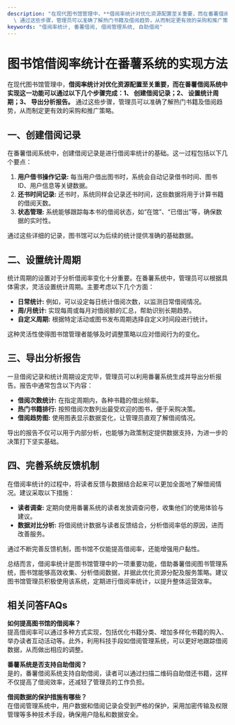 ```yaml
---
description: "在现代图书馆管理中，**借阅率统计对优化资源配置至关重要，而在番薯借阅系统中实现这一功能可以通过以下几个步骤完成：1、 创建借阅记录；2、 设置统计周期；3、 导出分析报告。**\
  \ 通过这些步骤，管理员可以准确了解热门书籍及借阅趋势，从而制定更有效的采购和推广策略。"
keywords: "借阅率统计, 番薯借阅, 借阅管理系统, 自助借阅"
---
```

# 图书馆借阅率统计在番薯系统的实现方法

在现代图书馆管理中，**借阅率统计对优化资源配置至关重要，而在番薯借阅系统中实现这一功能可以通过以下几个步骤完成：1、 创建借阅记录；2、 设置统计周期；3、 导出分析报告。** 通过这些步骤，管理员可以准确了解热门书籍及借阅趋势，从而制定更有效的采购和推广策略。

## 一、创建借阅记录

在番薯借阅系统中，创建借阅记录是进行借阅率统计的基础。这一过程包括以下几个要点：

1. **用户借书操作记录:** 每当用户借出图书时，系统会自动记录借书时间、图书ID、用户信息等关键数据。
2. **还书时间记录:** 还书时，系统同样会记录还书时间，这些数据将用于计算书籍的借阅天数。
3. **状态管理:** 系统能够跟踪每本书的借阅状态，如“在馆”、“已借出”等，确保数据的实时性。

通过这些详细的记录，图书馆可以为后续的统计提供准确的基础数据。

## 二、设置统计周期

统计周期的设置对于分析借阅率变化十分重要。在番薯系统中，管理员可以根据具体需求，灵活设置统计周期。主要考虑以下几个方面：

- **日常统计:** 例如，可以设定每日统计借阅次数，以监测日常借阅情况。
- **周/月统计:** 实现每周或每月对借阅额的汇总，帮助识别长期趋势。
- **自定义周期:** 根据特定活动或图书发布周期选择自定义时间段进行统计。

这种灵活性使得图书馆管理者能够及时调整策略以应对借阅行为的变化。

## 三、导出分析报告

一旦借阅记录和统计周期设定完毕，管理员可以利用番薯系统生成并导出分析报告。报告中通常包含以下内容：

- **借阅次数统计:** 在指定周期内，各种书籍的借出频率。
- **热门书籍排行:** 按照借阅次数列出最受欢迎的图书，便于采购决策。
- **借阅趋势图:** 使用图表显示数据变化，让管理员直观了解借阅情况。

导出的报告不仅可以用于内部分析，也能够为政策制定提供数据支持，为进一步的决策打下坚实基础。

## 四、完善系统反馈机制

在借阅率统计的过程中，将读者反馈与数据结合起来可以更加全面地了解借阅情况。建议采取以下措施：

- **读者调查:** 定期向使用番薯系统的读者发放调查问卷，收集他们的使用体验与建议。
- **数据对比分析:** 将借阅统计数据与读者反馈结合，分析借阅率低的原因，进而改善服务。

通过不断完善反馈机制，图书馆不仅能提高借阅率，还能增强用户黏性。

总结而言，借阅率统计是图书馆管理中的一项重要功能，借助番薯借阅图书管理系统，图书馆能够高效收集、分析借阅数据，并据此优化资源分配及服务策略。建议图书馆管理员积极使用该系统，定期进行借阅率统计，以提升整体运营效率。

## 相关问答FAQs

**如何提高图书馆的借阅率？**  
提高借阅率可以通过多种方式实现，包括优化书籍分类、增加多样化书籍的购入、举办读者互动活动等。此外，利用科技手段如借阅管理系统，可以更好地跟踪借阅数据，从而做出相应的调整。

**番薯系统是否支持自助借阅？**  
是的，番薯借阅系统支持自助借阅，读者可以通过扫描二维码自助借还书籍，这样不仅提高了借阅效率，还减轻了管理员的工作负担。

**借阅数据的保护措施有哪些？**  
在借阅管理系统中，用户数据和借阅记录会受到严格的保护，采用加密传输及权限管理等多种技术手段，确保用户隐私和数据安全。

